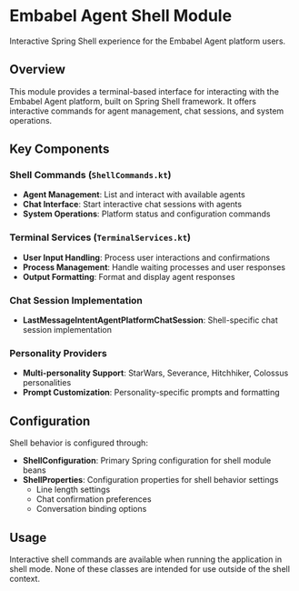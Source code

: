 # Embabel Agent Shell Module

Interactive Spring Shell experience for the Embabel Agent platform users.

## Overview
This module provides a terminal-based interface for interacting with the Embabel Agent platform, built on Spring Shell framework. It offers interactive commands for agent management, chat sessions, and system operations.

## Key Components

### Shell Commands (`ShellCommands.kt`)
- **Agent Management**: List and interact with available agents
- **Chat Interface**: Start interactive chat sessions with agents
- **System Operations**: Platform status and configuration commands

### Terminal Services (`TerminalServices.kt`)
- **User Input Handling**: Process user interactions and confirmations
- **Process Management**: Handle waiting processes and user responses
- **Output Formatting**: Format and display agent responses

### Chat Session Implementation
- **LastMessageIntentAgentPlatformChatSession**: Shell-specific chat session implementation

### Personality Providers
- **Multi-personality Support**: StarWars, Severance, Hitchhiker, Colossus personalities
- **Prompt Customization**: Personality-specific prompts and formatting

## Configuration
Shell behavior is configured through:
- **ShellConfiguration**: Primary Spring configuration for shell module beans
- **ShellProperties**: Configuration properties for shell behavior settings
  - Line length settings
  - Chat confirmation preferences
  - Conversation binding options

## Usage
Interactive shell commands are available when running the application in shell mode. None of these classes are intended for use outside of the shell context.